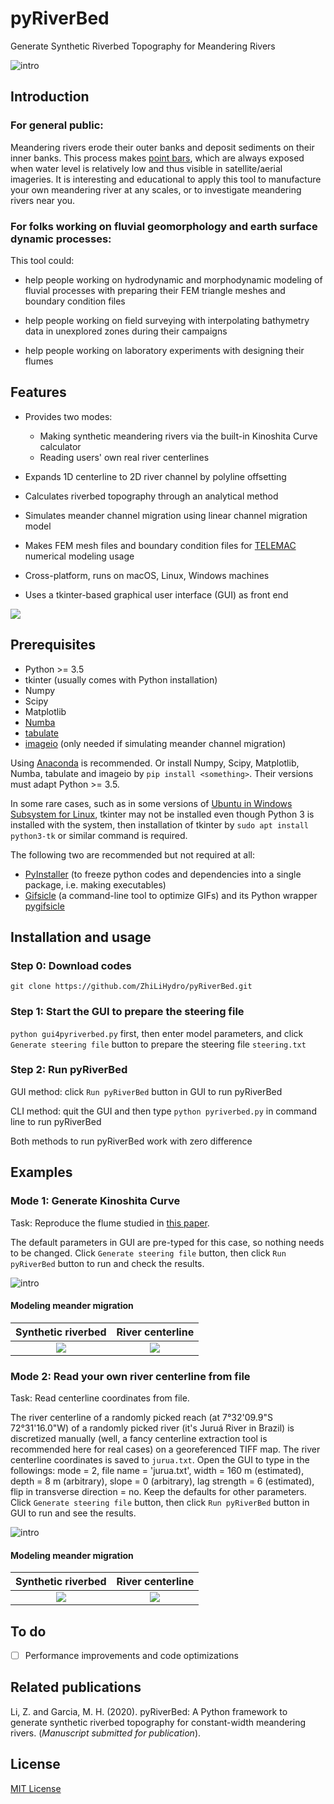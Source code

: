 # pyRiverBed
Generate Synthetic Riverbed Topography for Meandering Rivers

![intro](https://github.com/ZhiLiHydro/pyRiverBed_dev/blob/master/img/pyRiverBed_intro.png)

## Introduction

### For general public: 

Meandering rivers erode their outer banks and deposit sediments on their inner banks. This process makes [point bars](https://en.wikipedia.org/wiki/Point_bar), which are always exposed when water level is relatively low and thus visible in satellite/aerial imageries. It is interesting and educational to apply this tool to manufacture your own meandering river at any scales, or to investigate meandering rivers near you. 

### For folks working on fluvial geomorphology and earth surface dynamic processes:

This tool could:

* help people working on hydrodynamic and morphodynamic modeling of fluvial processes with preparing their FEM triangle meshes and boundary condition files

* help people working on field surveying with interpolating bathymetry data in unexplored zones during their campaigns

* help people working on laboratory experiments with designing their flumes

## Features

* Provides two modes: 
  * Making synthetic meandering rivers via the built-in Kinoshita Curve calculator
  * Reading users' own real river centerlines 

* Expands 1D centerline to 2D river channel by polyline offsetting

* Calculates riverbed topography through an analytical method

* Simulates meander channel migration using linear channel migration model

* Makes FEM mesh files and boundary condition files for [TELEMAC](http://www.opentelemac.org/) numerical modeling usage

* Cross-platform, runs on macOS, Linux, Windows machines

* Uses a tkinter-based graphical user interface (GUI) as front end

<img src="https://github.com/ZhiLiHydro/pyRiverBed_dev/blob/master/img/pyRiverBed_gui1.gif">

## Prerequisites

* Python >= 3.5
* tkinter (usually comes with Python installation)
* Numpy
* Scipy
* Matplotlib
* [Numba](http://numba.pydata.org/)
* [tabulate](https://pypi.org/project/tabulate/)
* [imageio](https://imageio.github.io/) (only needed if simulating meander channel migration)

Using [Anaconda](https://www.anaconda.com/distribution/) is recommended. Or install Numpy, Scipy, Matplotlib, Numba, tabulate and imageio by `pip install <something>`. Their versions must adapt Python >= 3.5.

In some rare cases, such as in some versions of [Ubuntu in Windows Subsystem for Linux](https://ubuntu.com/wsl), tkinter may not be installed even though Python 3 is installed with the system, then installation of tkinter by `sudo apt install python3-tk` or similar command is required.

The following two are recommended but not required at all:
* [PyInstaller](https://pypi.org/project/PyInstaller/) (to freeze python codes and dependencies into a single package, i.e. making executables)
* [Gifsicle](https://www.lcdf.org/gifsicle/) (a command-line tool to optimize GIFs) and its Python wrapper [pygifsicle](https://pypi.org/project/pygifsicle/)

## Installation and usage

### Step 0: Download codes

`git clone https://github.com/ZhiLiHydro/pyRiverBed.git`

### Step 1: Start the GUI to prepare the steering file

`python gui4pyriverbed.py` first, then enter model parameters, and click `Generate steering file` button to prepare the steering file `steering.txt`

### Step 2: Run pyRiverBed

GUI method: click `Run pyRiverBed` button in GUI to run pyRiverBed

CLI method: quit the GUI and then type `python pyriverbed.py` in command line to run pyRiverBed

Both methods to run pyRiverBed work with zero difference

## Examples

### Mode 1: Generate Kinoshita Curve

Task: Reproduce the flume studied in [this paper](https://agupubs.onlinelibrary.wiley.com/doi/full/10.1029/2008WR007017).

The default parameters in GUI are pre-typed for this case, so nothing needs to be changed. Click `Generate steering file` button, then click `Run pyRiverBed` button to run and check the results. 

![intro](https://github.com/ZhiLiHydro/pyRiverBed_dev/blob/master/img/pyRiverBed_eg1.png)

#### Modeling meander migration

Synthetic riverbed | River centerline
:-------------------------:|:-------------------------:
<img src="https://github.com/ZhiLiHydro/pyRiverBed_dev/blob/master/img/kinoshita_migration0.gif">  |  <img src="https://github.com/ZhiLiHydro/pyRiverBed_dev/blob/master/img/kinoshita_migration1.gif">

### Mode 2: Read your own river centerline from file

Task: Read centerline coordinates from file. 

The river centerline of a randomly picked reach (at 7°32'09.9"S 72°31'16.0"W) of a randomly picked river (it's Juruá River in Brazil) is discretized manually (well, a fancy centerline extraction tool is recommended here for real cases) on a georeferenced TIFF map. The river centerline coordinates is saved to `jurua.txt`. Open the GUI to type in the followings: mode = 2, file name = 'jurua.txt', width = 160 m (estimated), depth = 8 m (arbitrary), slope = 0 (arbitrary), lag strength = 6 (estimated), flip in transverse direction = no. Keep the defaults for other parameters. Click `Generate steering file` button, then click `Run pyRiverBed` button in GUI to run and see the results.

![intro](https://github.com/ZhiLiHydro/pyRiverBed_dev/blob/master/img/pyRiverBed_eg2.png)

#### Modeling meander migration

Synthetic riverbed | River centerline
:-------------------------:|:-------------------------:
<img src="https://github.com/ZhiLiHydro/pyRiverBed_dev/blob/master/img/jurua_migration0.gif">  |  <img src="https://github.com/ZhiLiHydro/pyRiverBed_dev/blob/master/img/jurua_migration1.gif">

## To do

- [ ] Performance improvements and code optimizations

## Related publications

Li, Z. and Garcia, M. H. (2020). pyRiverBed: A Python framework to generate synthetic riverbed topography for constant-width meandering rivers. (*Manuscript submitted for publication*).

## License

[MIT License](https://github.com/ZhiLiHydro/pyRiverBed_dev/blob/master/LICENSE)
